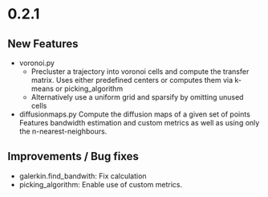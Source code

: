 0.2.1
=====

New Features
------------
* voronoi.py
    * Precluster a trajectory into voronoi cells and compute the transfer matrix.
      Uses either predefined centers or computes them via k-means or picking_algorithm
    * Alternatively use a uniform grid and sparsify by omitting unused cells
* diffusionmaps.py
    Compute the diffusion maps of a given set of points
    Features bandwidth estimation and custom metrics as well as using only the n-nearest-neighbours.

Improvements / Bug fixes
------------------------
* galerkin.find_bandwith: Fix calculation
* picking_algorithm: Enable use of custom metrics.